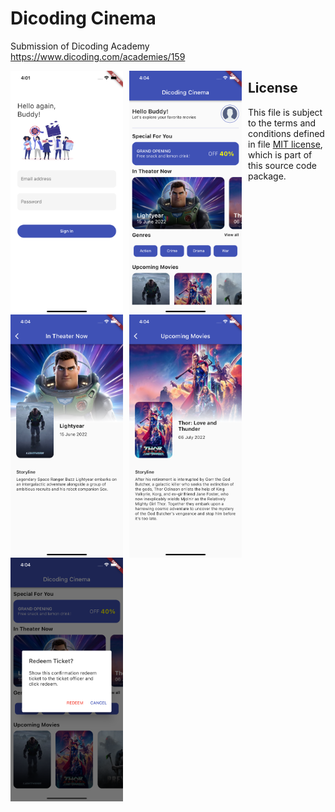 # Dicoding Cinema

Submission of Dicoding Academy https://www.dicoding.com/academies/159

<img src="https://raw.githubusercontent.com/redlyst/dicoding_flutter_cinema/master/Simulator_1.png" style="float: left; margin-right: 10px;" width="180" /> <img src="https://raw.githubusercontent.com/redlyst/dicoding_flutter_cinema/master/Simulator_2.png" style="float: left; margin-right: 10px;" width="180" /> <img src="https://raw.githubusercontent.com/redlyst/dicoding_flutter_cinema/master/Simulator_3.png" style="float: left; margin-right: 10px;" width="180" /><img src="https://raw.githubusercontent.com/redlyst/dicoding_flutter_cinema/master/Simulator_4.png" style="float: left; margin-right: 10px;" width="180" /> <img src="https://raw.githubusercontent.com/redlyst/dicoding_flutter_cinema/master/Simulator_5.png" style="float: left; margin-right: 10px;" width="180" />

## License

This file is subject to the terms and conditions defined in
file <a href="https://github.com/redlyst/dicoding_flutter_cinema/blob/master/LICENSE.txt">MIT license</a>, which is part of this source code package.
